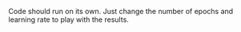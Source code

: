 Code should run on its own. Just change the number of epochs and learning rate to play with the results.
